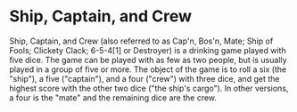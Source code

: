 # Ship, Captain, and Crew #

Ship, Captain, and Crew (also referred to as Cap'n, Bos'n, Mate; Ship of Fools; Clickety Clack; 6-5-4[1] or Destroyer) is a drinking game played with five dice. The game can be played with as few as two people, but is usually played in a group of five or more. The object of the game is to roll a six (the "ship"), a five ("captain"), and a four ("crew") with three dice, and get the highest score with the other two dice ("the ship's cargo"). In other versions, a four is the "mate" and the remaining dice are the crew.
